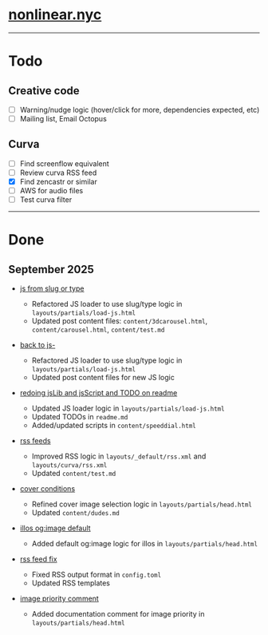# [nonlinear.nyc](https://nonlinear.nyc)

---

# Todo

## Creative code

- [ ] Warning/nudge logic (hover/click for more, dependencies expected, etc)
- [ ] Mailing list, Email Octopus

## Curva 

- [ ] Find screenflow equivalent
- [ ] Review curva RSS feed
- [x] Find zencastr or similar
- [ ] AWS for audio files
- [ ] Test curva filter

---

# Done

## September 2025

- [js from slug or type](https://github.com/nonlinear/nonlinear.github.io/commit/a2f567d)
	- Refactored JS loader to use slug/type logic in `layouts/partials/load-js.html`
	- Updated post content files: `content/3dcarousel.html`, `content/carousel.html`, `content/test.md`

- [back to js-](https://github.com/nonlinear/nonlinear.github.io/commit/a2f567d)
	- Refactored JS loader to use slug/type logic in `layouts/partials/load-js.html`
	- Updated post content files for new JS logic

- [redoing jsLib and jsScript and TODO on readme](https://github.com/nonlinear/nonlinear.github.io/commit/17d5165)
	- Updated JS loader logic in `layouts/partials/load-js.html`
	- Updated TODOs in `readme.md`
	- Added/updated scripts in `content/speeddial.html`

- [rss feeds](https://github.com/nonlinear/nonlinear.github.io/commit/02c0970)
	- Improved RSS logic in `layouts/_default/rss.xml` and `layouts/curva/rss.xml`
	- Updated `content/test.md`

- [cover conditions](https://github.com/nonlinear/nonlinear.github.io/commit/344932b)
	- Refined cover image selection logic in `layouts/partials/head.html`
	- Updated `content/dudes.md`

- [illos og:image default](https://github.com/nonlinear/nonlinear.github.io/commit/523d1ef)
	- Added default og:image logic for illos in `layouts/partials/head.html`

- [rss feed fix](https://github.com/nonlinear/nonlinear.github.io/commit/a870824)
	- Fixed RSS output format in `config.toml`
	- Updated RSS templates

- [image priority comment](https://github.com/nonlinear/nonlinear.github.io/commit/d201d0a)
	- Added documentation comment for image priority in `layouts/partials/head.html`
